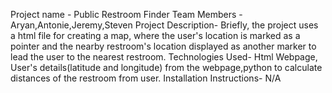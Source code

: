 Project name - Public Restroom Finder
Team Members - Aryan,Antonie,Jeremy,Steven
Project Description- Briefly, the project uses a html file for creating a map, where the user's location is marked as a pointer and the nearby restroom's location displayed as another marker to lead the user to the nearest restroom.
Technologies Used- Html Webpage, User's details(latitude and longitude) from the webpage,python to calculate distances of the restroom from user.
Installation Instructions- N/A 
